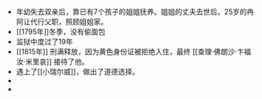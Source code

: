 - 年幼失去双亲后，靠已有7个孩子的姐姐抚养。姐姐的丈夫去世后，25岁的冉阿让代行父职，照顾姐姐家。
- [[1795年]]冬季，没有偷面包
- 监狱中度过了19年
- [[1815年]] 刑满释放，因为黄色身份证被拒绝入住，最终 [[查理·佛朗沙·卞福汝·米里哀]] 接待了他。
- 遇上了[[小瑞尔威]]，做出了道德选择。
-
-